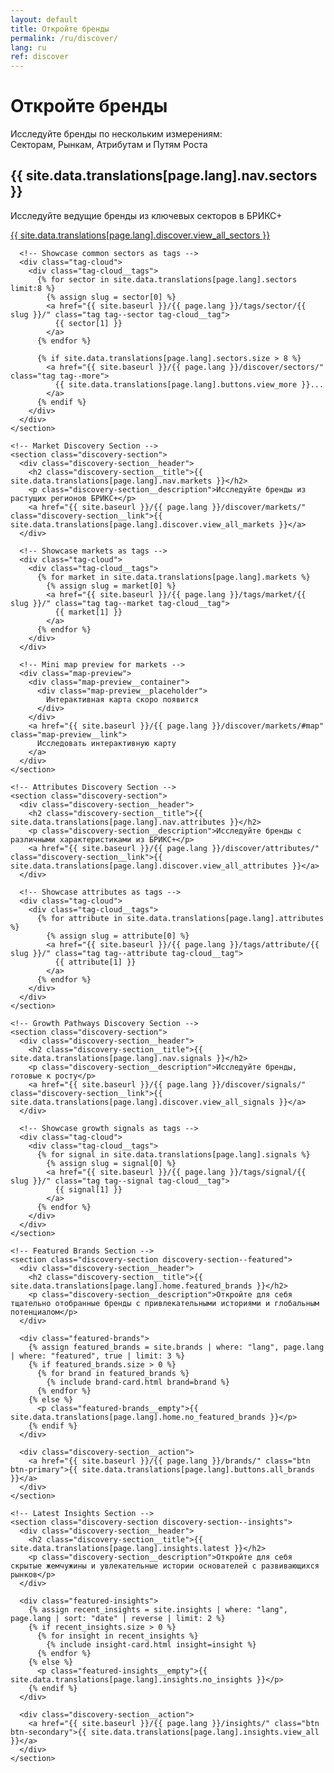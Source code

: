 ```yaml
---
layout: default
title: Откройте бренды
permalink: /ru/discover/
lang: ru
ref: discover
---
```


<!-- Hero Panel -->
<div class="panel panel--hero">
  <div class="panel__content">
    <h1 class="panel__heading-primary">Откройте бренды</h1>
    <p class="panel__subtitle">Исследуйте бренды по нескольким измерениям: <br>Секторам, Рынкам, Атрибутам и Путям Роста</p>
  </div>
</div>

<!-- Main Discovery Hub -->
<div class="panel panel--light">
  <div class="panel__content">
    <!-- Sector Discovery Section -->
    <section class="discovery-section">
      <div class="discovery-section__header">
        <h2 class="discovery-section__title">{{ site.data.translations[page.lang].nav.sectors }}</h2>
        <p class="discovery-section__description">Исследуйте ведущие бренды из ключевых секторов в БРИКС+</p>
        <a href="{{ site.baseurl }}/{{ page.lang }}/discover/sectors/" class="discovery-section__link">{{ site.data.translations[page.lang].discover.view_all_sectors }}</a>
      </div>
      
      <!-- Showcase common sectors as tags -->
      <div class="tag-cloud">
        <div class="tag-cloud__tags">
          {% for sector in site.data.translations[page.lang].sectors limit:8 %}
            {% assign slug = sector[0] %}
            <a href="{{ site.baseurl }}/{{ page.lang }}/tags/sector/{{ slug }}/" class="tag tag--sector tag-cloud__tag">
              {{ sector[1] }}
            </a>
          {% endfor %}
          
          {% if site.data.translations[page.lang].sectors.size > 8 %}
            <a href="{{ site.baseurl }}/{{ page.lang }}/discover/sectors/" class="tag tag--more">
              {{ site.data.translations[page.lang].buttons.view_more }}...
            </a>
          {% endif %}
        </div>
      </div>
    </section>
    
    <!-- Market Discovery Section -->
    <section class="discovery-section">
      <div class="discovery-section__header">
        <h2 class="discovery-section__title">{{ site.data.translations[page.lang].nav.markets }}</h2>
        <p class="discovery-section__description">Исследуйте бренды из растущих регионов БРИКС+</p>
        <a href="{{ site.baseurl }}/{{ page.lang }}/discover/markets/" class="discovery-section__link">{{ site.data.translations[page.lang].discover.view_all_markets }}</a>
      </div>
      
      <!-- Showcase markets as tags -->
      <div class="tag-cloud">
        <div class="tag-cloud__tags">
          {% for market in site.data.translations[page.lang].markets %}
            {% assign slug = market[0] %}
            <a href="{{ site.baseurl }}/{{ page.lang }}/tags/market/{{ slug }}/" class="tag tag--market tag-cloud__tag">
              {{ market[1] }}
            </a>
          {% endfor %}
        </div>
      </div>
      
      <!-- Mini map preview for markets -->
      <div class="map-preview">
        <div class="map-preview__container">
          <div class="map-preview__placeholder">
            Интерактивная карта скоро появится
          </div>
        </div>
        <a href="{{ site.baseurl }}/{{ page.lang }}/discover/markets/#map" class="map-preview__link">
          Исследовать интерактивную карту
        </a>
      </div>
    </section>
    
    <!-- Attributes Discovery Section -->
    <section class="discovery-section">
      <div class="discovery-section__header">
        <h2 class="discovery-section__title">{{ site.data.translations[page.lang].nav.attributes }}</h2>
        <p class="discovery-section__description">Исследуйте бренды с различными характеристиками из БРИКС+</p>
        <a href="{{ site.baseurl }}/{{ page.lang }}/discover/attributes/" class="discovery-section__link">{{ site.data.translations[page.lang].discover.view_all_attributes }}</a>
      </div>
      
      <!-- Showcase attributes as tags -->
      <div class="tag-cloud">
        <div class="tag-cloud__tags">
          {% for attribute in site.data.translations[page.lang].attributes %}
            {% assign slug = attribute[0] %}
            <a href="{{ site.baseurl }}/{{ page.lang }}/tags/attribute/{{ slug }}/" class="tag tag--attribute tag-cloud__tag">
              {{ attribute[1] }}
            </a>
          {% endfor %}
        </div>
      </div>
    </section>
    
    <!-- Growth Pathways Discovery Section -->
    <section class="discovery-section">
      <div class="discovery-section__header">
        <h2 class="discovery-section__title">{{ site.data.translations[page.lang].nav.signals }}</h2>
        <p class="discovery-section__description">Исследуйте бренды, готовые к росту</p>
        <a href="{{ site.baseurl }}/{{ page.lang }}/discover/signals/" class="discovery-section__link">{{ site.data.translations[page.lang].discover.view_all_signals }}</a>
      </div>
      
      <!-- Showcase growth signals as tags -->
      <div class="tag-cloud">
        <div class="tag-cloud__tags">
          {% for signal in site.data.translations[page.lang].signals %}
            {% assign slug = signal[0] %}
            <a href="{{ site.baseurl }}/{{ page.lang }}/tags/signal/{{ slug }}/" class="tag tag--signal tag-cloud__tag">
              {{ signal[1] }}
            </a>
          {% endfor %}
        </div>
      </div>
    </section>
    
    <!-- Featured Brands Section -->
    <section class="discovery-section discovery-section--featured">
      <div class="discovery-section__header">
        <h2 class="discovery-section__title">{{ site.data.translations[page.lang].home.featured_brands }}</h2>
        <p class="discovery-section__description">Откройте для себя тщательно отобранные бренды с привлекательными историями и глобальным потенциалом</p>
      </div>
      
      <div class="featured-brands">
        {% assign featured_brands = site.brands | where: "lang", page.lang | where: "featured", true | limit: 3 %}
        {% if featured_brands.size > 0 %}
          {% for brand in featured_brands %}
            {% include brand-card.html brand=brand %}
          {% endfor %}
        {% else %}
          <p class="featured-brands__empty">{{ site.data.translations[page.lang].home.no_featured_brands }}</p>
        {% endif %}
      </div>
      
      <div class="discovery-section__action">
        <a href="{{ site.baseurl }}/{{ page.lang }}/brands/" class="btn btn-primary">{{ site.data.translations[page.lang].buttons.all_brands }}</a>
      </div>
    </section>
    
    <!-- Latest Insights Section -->
    <section class="discovery-section discovery-section--insights">
      <div class="discovery-section__header">
        <h2 class="discovery-section__title">{{ site.data.translations[page.lang].insights.latest }}</h2>
        <p class="discovery-section__description">Откройте для себя скрытые жемчужины и увлекательные истории основателей с развивающихся рынков</p>
      </div>
      
      <div class="featured-insights">
        {% assign recent_insights = site.insights | where: "lang", page.lang | sort: "date" | reverse | limit: 2 %}
        {% if recent_insights.size > 0 %}
          {% for insight in recent_insights %}
            {% include insight-card.html insight=insight %}
          {% endfor %}
        {% else %}
          <p class="featured-insights__empty">{{ site.data.translations[page.lang].insights.no_insights }}</p>
        {% endif %}
      </div>
      
      <div class="discovery-section__action">
        <a href="{{ site.baseurl }}/{{ page.lang }}/insights/" class="btn btn-secondary">{{ site.data.translations[page.lang].insights.view_all }}</a>
      </div>
    </section>
  </div>
</div>

<style>
  /* Inline styles for map preview */
  .map-preview {
    margin: var(--space-4) 0 var(--space-6);
    text-align: center;
  }
  
  .map-preview__container {
    height: 180px;
    max-width: 600px;
    margin: 0 auto var(--space-3);
    border-radius: var(--radius-md);
    overflow: hidden;
    background-color: var(--neutral-100);
    border: var(--border-width-thin) solid var(--neutral-200);
  }
  
  .map-preview__placeholder {
    width: 100%;
    height: 100%;
    display: flex;
    align-items: center;
    justify-content: center;
    color: var(--neutral-600);
    font-style: italic;
    background-color: var(--sky-50);
  }
  
  .map-preview__link {
    display: inline-block;
    color: var(--sky-700);
    font-weight: var(--font-medium);
    text-decoration: underline;
  }
  
  /* Featured content area styles */
  .featured-brands,
  .featured-insights {
    display: grid;
    grid-template-columns: repeat(auto-fill, minmax(300px, 1fr));
    gap: var(--space-4);
    margin-top: var(--space-4);
  }
  
  .featured-brands__empty,
  .featured-insights__empty {
    grid-column: 1 / -1;
    text-align: center;
    padding: var(--space-8);
    background-color: var(--neutral-100);
    border-radius: var(--radius-md);
    color: var(--neutral-500);
  }
  
  @media (max-width: 768px) { /* md breakpoint */
    .featured-brands,
    .featured-insights {
      grid-template-columns: 1fr;
      gap: var(--space-4);
    }
    
    .map-preview__container {
      height: 150px;
    }
  }
</style>